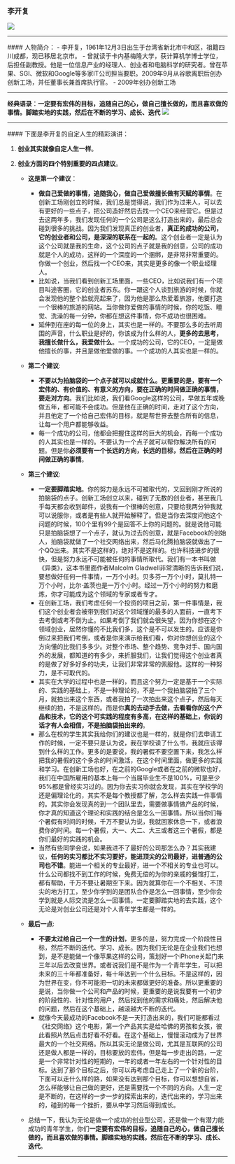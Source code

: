 ### 李开复
<a href="https://sm.ms/image/lDEYqwpOiIgctNP" target="_blank"><img src="https://i.loli.net/2019/10/13/lDEYqwpOiIgctNP.jpg" ></a>
<hr/>
#### 人物简介：
- 李开复，1961年12月3日出生于台湾省新北市中和区，祖籍四川成都，现已移居北京市。
- 曾就读于卡内基梅隆大学，获计算机学博士学位，后担任副教授。他是一位信息产业的经理人、创业者和电脑科学的研究者。曾在苹果、SGI、微软和Google等多家IT公司担当要职。2009年9月从谷歌离职后创办创新工场，并任董事长兼首席执行官。
- 2009年创办创新工场
<hr/>

**经典语录**：**一定要有宏伟的目标，追随自己的心，做自己擅长做的，而且喜欢做的事情。脚踏实地的实践，然后在不断的学习、成长、迭代**
<a href="https://sm.ms/image/NHf2jRdCzG65Xgu" target="_blank"><img src="https://i.loli.net/2019/10/13/NHf2jRdCzG65Xgu.jpg" ></a>
<hr/>
#### 下面是李开复的自定人生的精彩演讲：

1. **创业其实就像自定人生一样**。

2. **创业方面的四个特别重要的四点建议**。
    - **这是第一个建议**：
      - **做自己爱做的事情，追随我心，做自己爱做擅长做有天赋的事情**。在创新工场刚创立的时候，我们总是觉得说，我们作为过来人，可以去有更好的一些点子，把公司造好然后去找一个CEO来经营它。但是过去这两年多，我们发现任何的一个公司是这么打造出来的，最后总会碰到很多的挑战。因为我们发现真正的创业者，**真正的成功的公司，它的创业者和公司，是深深的联系在一起的**。这个创业者一定是认为这个公司就是我的生命，这个公司的点子就是我的创意，公司的成功就是个人的成功，这样的一个深度的一个捆绑，是非常非常重要的。你做一个创业，然后找一个CEO来，其实是更多的像一个职业经理人。
      - 比如说，当我们看到创新工场里面，一些CEO，比如说我们有一个项目叫途客圈，它的创业者苏东。你一跟这个人谈到旅游的时候，你就会发现他的整个脸就亮起来了，因为他是那么热爱着旅游，他要打造一个很棒的旅游的网站。当你做你爱做的事情的时候，你的吃饭、睡觉、洗澡的每一分钟，你都在想这件事情，你不成功也很困难。
      - 延伸到在座的每一位的身上，其实也是一样的。不要那么多的去听周围的声音，什么职业是好的，你该成为什么样的人，**更多的去思考，我擅长做什么，我爱做什么**。一个成功的公司，它的CEO，一定是做他擅长的事，并且是做他爱做的事。一个成功的人其实也是一样的。

    - **第二个建议**:
      - **不要以为拍脑袋的一个点子就可以成就什么。更重要的是，要有一个宏伟的、有价值的、有意义的方向，要在正确的时间做正确的事情，要走对方向**。我们比如说，我们看Google这样的公司，早做五年或晚做五年，都可能不会成功。但是他在正确的时间，走对了这个方向，并且他定了一个给自己宏伟的目标，就是帮世界去整合所有的信息，让每一个用户都能够收益。
      - 每一个成功的公司，他都会把握住这样的巨大的机会，而每一个成功的人其实也是一样的。不要认为一个点子就可以帮你解决所有的问题。但是你**必须要有一个长远的方向，长远的目标，然后在正确的时间做正确的事情**。
    - **第三个建议**:
      - **一定要脚踏实地**。你的努力是永远不可被取代的，又回到刚才所说的拍脑袋的点子。创新工场创立以来，碰到了无数的创业者，甚至我几乎每天都会收到邮件，说我有一个很棒的创意，只要给我两分钟我就可以说服你，或者是有些人就开始解释了。但是当你去深度问他这个问题的时候，100个里有99个是回答不上你的问题的。就是说他可能只是拍脑袋想了一个点子，就认为过去的创意，就是Facebook的创始人，拍脑袋就做了一个社交网络出来，然后马化腾拍脑袋就做出了一个QQ出来。其实不是这样的，绝对不是这样的。也许科技进步的很快，但是努力永远不可能被任何的事情所取代。我们有一本书叫做《异类》，这本书里面作者Malcolm Gladwell非常清晰的告诉我们说，要想做好任何一件事情，一万个小时。贝多芬一万个小时，莫扎特一万个小时，比尔·盖茨也是一万个小时。经过一万个小时的努力和磨炼，你才可能成为这个领域的专家或者专才。
      - 在创新工场，我们考虑任何一个投资的项目之前，第一件事情是，我们这个创业者会被带到我们对这个领域懂的最多的人面前，一直考下去考倒或考不倒为止。如果考倒了我们就会很失望，因为你想在这个领域创业，居然你懂的不比我们多，这个是不可以发生的。应该是你倒过来把我们考倒，或者是你来演示给我们看，你对你想创业的这个方向懂的比我们多多少。对整个市场、整个趋势、竞争对手、国内国外的发展，都知道的有多少，来折服我们，让我们觉得这个创业者真的是做了好多好多的功夫，让我们非常非常的佩服他。这样的一种努力，是不可取代的。
      - 其实在大学的过程中也是一样的，而且这个努力一定是基于一个实际的、实践的基础上，不是一种理论的，不是一个我拍脑袋拍了三个月，就拍出来这个东西，或者我拍了一次拍出来这个点子，然后每天继续的拍，不是这样的。而是你**真的去动手去做，去看看你的这个产品和技术，它的这个可实践的程度有多高，在这样的基础上，你说的话才有人会相信，不是拍脑袋拍出来的**。
      - 那么在校的学生其实我给你们的建议也是一样的，就是你们去申请工作的时候，一定不要只是认为说，我在学校读了什么书，我就应该得到什么样的工作。更多的是要说，我的暑假不要空置下来，我怎么样把我的暑假的这个多余的时间激活，在这个时间里面，做更多的实践和学习。在创新工场也好，在之前的Google或者在之前的微软也好，我们在中国所雇用的基本上每一个当届毕业生不是100%，可是至少95%都是曾经实习过的。因为你去实习你就会发现，其实在学校学的还是偏理论化的，其实不是每个教授都了解，怎么样去实践一件事情的。其实你会发现真的到一个团队里去，需要做事情做产品的时候，你才真的知道这个理论和实践的结合是怎么一回事情。所以当你们每个暑假有时间的时候，千万不要认为说，我就回家休息一下，或者浪费你的时间。每一个暑假，大一、大二、大三或者这三个暑假，都是你们最好的实践的机会。
      - 当然有些同学会说，如果我进不了最好的公司那怎么办？其实我建议，**任何的实习都比不实习要好，能进顶尖的公司最好，进普通的公司也不错**。能进一个相关的专业最好，进一个不相关的专业也可以。什么公司都找不到工作的时候，免费无偿的为你的亲戚的餐馆打工，都有帮助，千万不要让暑期空下来。因为就算你在一个不相关、不顶尖的地方打工，至少你学到的是团队合作是怎么一回事情，至少你会学到就是人际交流是怎么一回事情。一定要脚踏实地的去实践，这个无论是对创业公司还是对个人青年学生都是一样的。
    - **最后一点**:
      - **不要太过给自己一个一生的计划**，更多的是，努力完成一个阶段性目标，然后不断的迭代、学习、成长。因为我们无论是在企业我们也想到，是不是能做一个像苹果这样的公司，策划好一个iPhone关起门来三年以后去改变世界。或者说我们是不是作为一个青年学生，可以把未来的三十年都准备好，每十年达到一个什么目标。不是这样的，因为世界在变，你不可能把一切的未来都做更好的准备。所以更重要的是说，当你做一个公司和产品的时候，更重要的是说我要有一个初步的阶段性的、针对性的用户，然后找到他的需求和痛处，然后解决他的问题，然后在这个基础上，越滚越大不断的迭代。
      - 就像今天最成功的Facebook不是一天打造出来的，我们可能都看过《社交网络》这个电影，第一个产品其实是给哈佛的男孩和女孩，彼此看照片然后点击好看不好看。在这个基础上，慢慢滚动成为了世界最大的一个社交网络。所以其实无论是做公司，尤其是互联网的公司还是做人都是一样的，目标要放的宏伟，但是每一步走出的路，一定是一个非常针对性的短期的，一年的或者一年左右的一个针对性的目标。达到了那个目标之后，你可以再考虑自己走上了一个新的台阶，下面可以走什么样的路，如果没有达到那个目标，你可以想想自省，怎么样能够让自己做的更好，还是需要找一个不同的方向。人生一定是不断的，在这样的一步一步的探索出来的，迭代出来的，学习出来的，碰到的每一个挫折，要从中学习然后得到成长。
    - 总结一下，我认为无论是做一个成功的创业型公司，还是做一个有潜力能成功的青年学生，你们**一定要有宏伟的目标，追随自己的心，做自己擅长做的，而且喜欢做的事情。脚踏实地的实践，然后在不断的学习、成长、迭代**。
    <hr/>